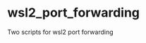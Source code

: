 # wsl2_port_forwarding

<!--
#groups
Tools

#languages
PowerShell

#frames and libs

-->

Two scripts for wsl2 port forwarding
